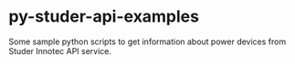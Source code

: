 # py-studer-api-examples
Some sample python scripts to get information about power devices from Studer Innotec API service.
